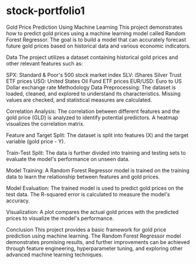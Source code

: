 # stock-portfolio1
Gold Price Prediction Using Machine Learning
This project demonstrates how to predict gold prices using a machine learning model called Random Forest Regressor. The goal is to build a model that can accurately forecast future gold prices based on historical data and various economic indicators.

Data
The project utilizes a dataset containing historical gold prices and other relevant features such as:

SPX: Standard & Poor's 500 stock market index
SLV: iShares Silver Trust ETF prices
USO: United States Oil Fund ETF prices
EUR/USD: Euro to US Dollar exchange rate
Methodology
Data Preprocessing: The dataset is loaded, cleaned, and explored to understand its characteristics. Missing values are checked, and statistical measures are calculated.

Correlation Analysis: The correlation between different features and the gold price (GLD) is analyzed to identify potential predictors. A heatmap visualizes the correlation matrix.

Feature and Target Split: The dataset is split into features (X) and the target variable (gold price - Y).

Train-Test Split: The data is further divided into training and testing sets to evaluate the model's performance on unseen data.

Model Training: A Random Forest Regressor model is trained on the training data to learn the relationship between features and gold prices.

Model Evaluation: The trained model is used to predict gold prices on the test data. The R-squared error is calculated to measure the model's accuracy.

Visualization: A plot compares the actual gold prices with the predicted prices to visualize the model's performance.

Conclusion
This project provides a basic framework for gold price prediction using machine learning. The Random Forest Regressor model demonstrates promising results, and further improvements can be achieved through feature engineering, hyperparameter tuning, and exploring other advanced machine learning techniques.
